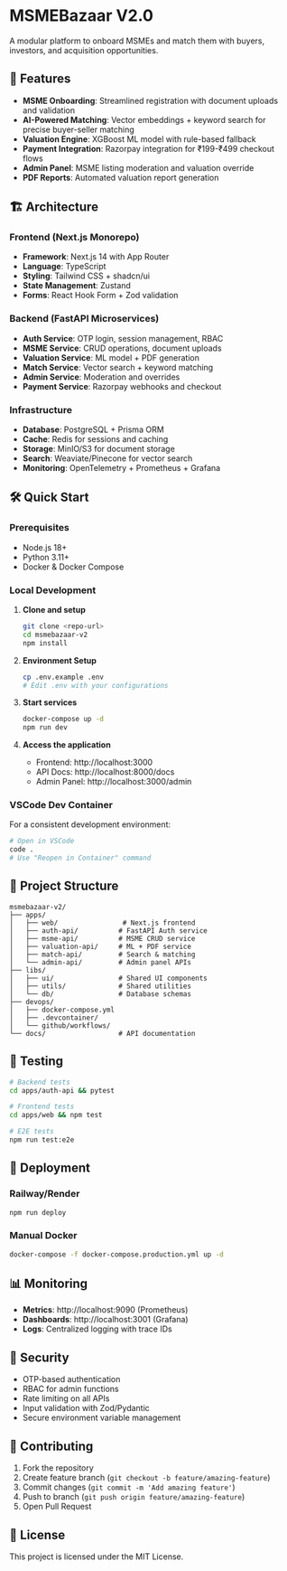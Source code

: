 # MSMEBazaar V2.0

A modular platform to onboard MSMEs and match them with buyers, investors, and acquisition opportunities.

## 🚀 Features

- **MSME Onboarding**: Streamlined registration with document uploads and validation
- **AI-Powered Matching**: Vector embeddings + keyword search for precise buyer-seller matching
- **Valuation Engine**: XGBoost ML model with rule-based fallback
- **Payment Integration**: Razorpay integration for ₹199-₹499 checkout flows
- **Admin Panel**: MSME listing moderation and valuation override
- **PDF Reports**: Automated valuation report generation

## 🏗️ Architecture

### Frontend (Next.js Monorepo)
- **Framework**: Next.js 14 with App Router
- **Language**: TypeScript
- **Styling**: Tailwind CSS + shadcn/ui
- **State Management**: Zustand
- **Forms**: React Hook Form + Zod validation

### Backend (FastAPI Microservices)
- **Auth Service**: OTP login, session management, RBAC
- **MSME Service**: CRUD operations, document uploads
- **Valuation Service**: ML model + PDF generation
- **Match Service**: Vector search + keyword matching
- **Admin Service**: Moderation and overrides
- **Payment Service**: Razorpay webhooks and checkout

### Infrastructure
- **Database**: PostgreSQL + Prisma ORM
- **Cache**: Redis for sessions and caching
- **Storage**: MinIO/S3 for document storage
- **Search**: Weaviate/Pinecone for vector search
- **Monitoring**: OpenTelemetry + Prometheus + Grafana

## 🛠️ Quick Start

### Prerequisites
- Node.js 18+
- Python 3.11+
- Docker & Docker Compose

### Local Development

1. **Clone and setup**
   ```bash
   git clone <repo-url>
   cd msmebazaar-v2
   npm install
   ```

2. **Environment Setup**
   ```bash
   cp .env.example .env
   # Edit .env with your configurations
   ```

3. **Start services**
   ```bash
   docker-compose up -d
   npm run dev
   ```

4. **Access the application**
   - Frontend: http://localhost:3000
   - API Docs: http://localhost:8000/docs
   - Admin Panel: http://localhost:3000/admin

### VSCode Dev Container

For a consistent development environment:
```bash
# Open in VSCode
code .
# Use "Reopen in Container" command
```

## 📁 Project Structure

```
msmebazaar-v2/
├── apps/
│   ├── web/                # Next.js frontend
│   ├── auth-api/          # FastAPI Auth service
│   ├── msme-api/          # MSME CRUD service
│   ├── valuation-api/     # ML + PDF service
│   ├── match-api/         # Search & matching
│   └── admin-api/         # Admin panel APIs
├── libs/
│   ├── ui/                # Shared UI components
│   ├── utils/             # Shared utilities
│   └── db/                # Database schemas
├── devops/
│   ├── docker-compose.yml
│   ├── .devcontainer/
│   └── github/workflows/
└── docs/                  # API documentation
```

## 🧪 Testing

```bash
# Backend tests
cd apps/auth-api && pytest

# Frontend tests
cd apps/web && npm test

# E2E tests
npm run test:e2e
```

## 🚀 Deployment

### Railway/Render
```bash
npm run deploy
```

### Manual Docker
```bash
docker-compose -f docker-compose.production.yml up -d
```

## 📊 Monitoring

- **Metrics**: http://localhost:9090 (Prometheus)
- **Dashboards**: http://localhost:3001 (Grafana)
- **Logs**: Centralized logging with trace IDs

## 🔐 Security

- OTP-based authentication
- RBAC for admin functions
- Rate limiting on all APIs
- Input validation with Zod/Pydantic
- Secure environment variable management

## 🤝 Contributing

1. Fork the repository
2. Create feature branch (`git checkout -b feature/amazing-feature`)
3. Commit changes (`git commit -m 'Add amazing feature'`)
4. Push to branch (`git push origin feature/amazing-feature`)
5. Open Pull Request

## 📄 License

This project is licensed under the MIT License.